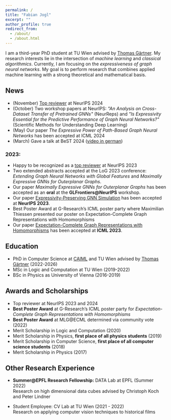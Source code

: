```yaml
---
permalink: /
title: "Fabian Jogl"
excerpt: ""
author_profile: true
redirect_from:
  - /about/
  - /about.html
---
```


I am a third-year PhD student at TU Wien advised by [Thomas Gärtner](https://thomasgaertner.org/).
My research interests lie in the intersection of _machine learning_ and _classical algorithmics_.
Currently, I am focusing on the _expressiveness of graph neural networks_.
My goal is to perform research that combines applied machine learning with a
strong theoretical and mathematical basis.

## News
- (November) [Top reviewer](https://neurips.cc/Conferences/2024/ProgramCommittee) at NeurIPS 2024
- (October) Two workshop papers at NeurIPS: _"An Analysis on Cross-Dataset Transfer of Pretrained GNNs"_ (NeurReps) and _"Is Expressivity Essential for the Predictive Performance of Graph Neural Networks?"_ (Scientific Methods for Understanding Deep Learning)
- (May) Our paper _The Expressive Power of Path-Based Graph Neural Networks_ has been accepted at ICML 2024
- (March) Gave a talk at BeST 2024 ([video in german](https://youtu.be/_SaifqDYz_M))

### 2023:
- Happy to be recognized as a [top reviewer](https://neurips.cc/Conferences/2023/ProgramCommittee#top-reivewers) at NeurIPS 2023
- Two extended abstracts accepted at the LoG 2023 conference: _Extending Graph Neural Networks with Global Features_ and _Maximally Expressive GNNs for Outerplanar Graphs_. 
- Our paper _Maximally Expressive GNNs for Outerplanar Graphs_ has been accepted as an **oral** at the **GLFrontiers@NeurIPS** workshop.
- Our paper [Expressivity-Preserving GNN Simulation](https://neurips.cc/virtual/2023/poster/69926) has been accepted at **NeurIPS 2023**.
- Best Poster Award at G-Research’s ICML poster party where Maximilian Thiessen presented our poster on Expectation-Complete Graph Representations with Homomorphisms
- Our paper [Expectation-Complete Graph Representations with Homomorphisms](https://openreview.net/forum?id=ppgRPC14uI) has been accepted at **ICML 2023**.

## Education
- PhD in Computer Science at [CAIML](https://www.tuwien.at/caiml/) and TU Wien advised by [Thomas Gärtner](https://thomasgaertner.org/) (2022-2026)
- MSc in Logic and Computation at TU Wien (2019-2022)
- BSc in Physics as University of Vienna (2016-2019)

## Awards and Scholarships
- Top reviewer at NeurIPS 2023 and 2024
- **Best Poster Award** at G-Research’s ICML poster party for _Expectation-Complete Graph Representations with Homomorphisms_
- **Best Poster Award** at MLG@ECML determined via community vote (2022)
- Merit Scholarship in Logic and Computation (2020)
- Merit Scholarship  in Physics, **first place of all physics students** (2019)
- Merit Scholarship  in Computer Science, **first place of all computer science students** (2018)
- Merit Scholarship  in Physics (2017)

## Other Research Experience
- **Summer@EPFL Research Fellowship:** DATA Lab at EPFL (Summer 2022)  
Research on high dimensional data cubes advised by Christoph Koch and Peter Lindner

- Student Employee: CV Lab at TU Wien (2021 - 2022)  
Research on applying computer vision techniques to historical films
